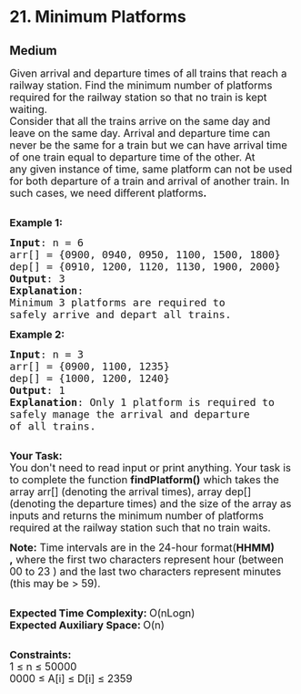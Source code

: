 # 21. Minimum Platforms
## Medium 
<div class="problem-statement">
                <p></p><p><span style="font-size:18px">Given arrival and departure times of all trains that reach a railway station. Find the minimum number of platforms required for the railway station so that no train is kept waiting.<br>
Consider that all the trains arrive on the same day and leave on the same day. Arrival and departure time can never&nbsp;be the same for a train&nbsp;but we can have arrival time of one train equal to departure time of the other.&nbsp;At any&nbsp;given instance of time, same platform can not be used for both departure of a train and arrival of another train.&nbsp;In such cases,&nbsp;we need different platforms<strong>.</strong></span></p>

<p><br>
<span style="font-size:18px"><strong>Example 1:</strong></span></p>

<pre><span style="font-size:18px"><strong>Input</strong>: n = 6&nbsp;
arr[] = {0900, 0940, 0950, 1100, 1500, 1800}
dep[] = {0910, 1200, 1120, 1130, 1900, 2000}
<strong>Output</strong>: 3
<strong>Explanation</strong>: 
Minimum 3 platforms are required to 
safely arrive and depart all trains.</span></pre>

<p><span style="font-size:18px"><strong>Example 2:</strong></span></p>

<pre><span style="font-size:18px"><strong>Input</strong>: n = 3
arr[] = {0900, 1100, 1235}
dep[] = {1000, 1200, 1240}
<strong>Output</strong>: 1
<strong>Explanation</strong>: Only&nbsp;1 platform is required to 
safely manage the arrival and departure 
of all trains.&nbsp;</span>
</pre>

<p><br>
<span style="font-size:18px"><strong>Your Task:</strong><br>
You don't need to read input or print anything. Your task is to complete the function&nbsp;<strong>findPlatform()</strong>&nbsp;which takes the array arr[] (denoting the arrival times), array dep[] (denoting the departure times)&nbsp;and the size of the array as inputs and returns the minimum number of platforms required at the railway station such that no train waits.</span></p>

<p><span style="font-size:18px"><strong>Note:</strong> Time intervals are in the 24-hour format(<strong>HHMM) ,</strong>&nbsp;where the first two characters represent hour (between 00 to 23 ) and the last two characters represent minutes (this may be &gt; 59).</span></p>

<p><br>
<span style="font-size:18px"><strong>Expected Time Complexity:&nbsp;</strong>O(nLogn)<br>
<strong>Expected Auxiliary Space:&nbsp;</strong>O(n)</span></p>

<p><br>
<span style="font-size:18px"><strong>Constraints:</strong><br>
1 ≤ n ≤ 50000<br>
0000 ≤ A[i] ≤ D[i] ≤ 2359</span></p>
 <p></p>
            </div>